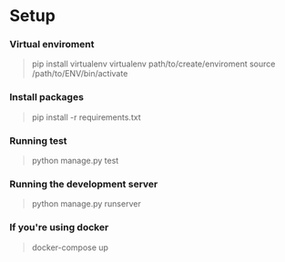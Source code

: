 # Setup

### Virtual enviroment

>pip install virtualenv
>virtualenv path/to/create/enviroment
>source /path/to/ENV/bin/activate

### Install packages

>pip install -r requirements.txt

### Running test

>python manage.py test

### Running the development server

>python manage.py runserver

### If you're using docker
> docker-compose up
